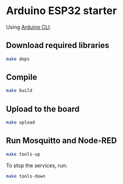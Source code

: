 # Arduino ESP32 starter

Using [Arduino CLI](https://arduino.github.io/arduino-cli).

## Download required libraries

```bash
make deps
```

## Compile

```bash
make build
```

## Upload to the board

```bash
make upload
```

## Run Mosquitto and Node-RED

```bash
make tools-up
```

To stop the services, run:

```bash
make tools-down
```
